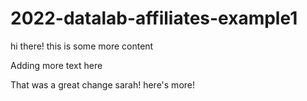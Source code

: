 # 2022-datalab-affiliates-example1

hi there! this is some more content

Adding more text here 

That was a great change sarah! here's more!
